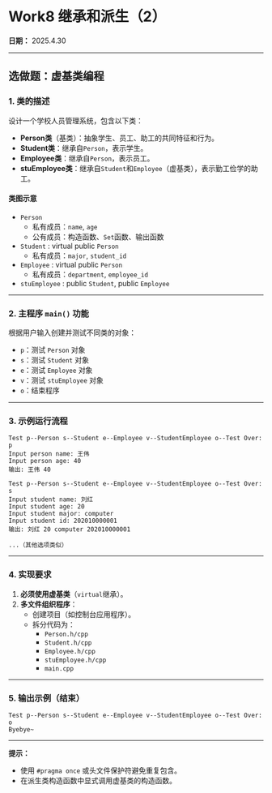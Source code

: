 # Work8 继承和派生（2）

**日期：** 2025.4.30  

---

## 选做题：虚基类编程

### 1. 类的描述  
设计一个学校人员管理系统，包含以下类：  
- **Person类**（基类）：抽象学生、员工、助工的共同特征和行为。  
- **Student类**：继承自`Person`，表示学生。  
- **Employee类**：继承自`Person`，表示员工。  
- **stuEmployee类**：继承自`Student`和`Employee`（虚基类），表示勤工俭学的助工。  

#### 类图示意    
- `Person`  
  - 私有成员：`name`, `age`  
  - 公有成员：构造函数、`Set`函数、输出函数  
- `Student` : virtual public `Person`  
  - 私有成员：`major`, `student_id`  
- `Employee` : virtual public `Person`  
  - 私有成员：`department`, `employee_id`  
- `stuEmployee` : public `Student`, public `Employee`  

---

### 2. 主程序 `main()` 功能  
根据用户输入创建并测试不同类的对象：  
- `p`：测试 `Person` 对象  
- `s`：测试 `Student` 对象  
- `e`：测试 `Employee` 对象  
- `v`：测试 `stuEmployee` 对象  
- `o`：结束程序  

---

### 3. 示例运行流程  
```
Test p--Person s--Student e--Employee v--StudentEmployee o--Test Over: p  
Input person name: 王伟  
Input person age: 40  
输出: 王伟 40  

Test p--Person s--Student e--Employee v--StudentEmployee o--Test Over: s  
Input student name: 刘红  
Input student age: 20  
Input student major: computer  
Input student id: 202010000001  
输出: 刘红 20 computer 202010000001  

...（其他选项类似）
```

---

### 4. 实现要求  
1. **必须使用虚基类**（`virtual`继承）。  
2. **多文件组织程序**：  
   - 创建项目（如控制台应用程序）。  
   - 拆分代码为：  
     - `Person.h/cpp`  
     - `Student.h/cpp`  
     - `Employee.h/cpp`  
     - `stuEmployee.h/cpp`  
     - `main.cpp`  

---

### 5. 输出示例（结束）  
```
Test p--Person s--Student e--Employee v--StudentEmployee o--Test Over: o  
Byebye~
```

---

**提示：**  
- 使用 `#pragma once` 或头文件保护符避免重复包含。  
- 在派生类构造函数中显式调用虚基类的构造函数。  
 
